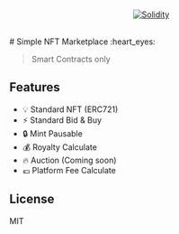 <br/>
<p align="center">
  <a href="https://soliditylang.org/"><img src="https://img.shields.io/badge/Solidity-%5E0.8.0-green" alt="Solidity"></a> 
</p>
<br/>
# Simple NFT Marketplace :heart_eyes:

> Smart Contracts only

## Features

- :bulb: Standard NFT (ERC721)
- :zap: Standard Bid & Buy
- :lock: Mint Pausable 
- :moneybag: Royalty Calculate
- :fire: Auction (Coming soon)
- :euro: Platform Fee Calculate


## License

MIT